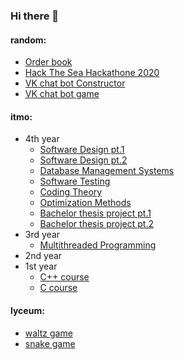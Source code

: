 ### Hi there 👋

#### random:
* [Order book](https://github.com/NikolayZakharevich/order-book)
* [Hack The Sea Hackathone 2020](https://github.com/NikolayZakharevich/hack-the-sea-hackathon)
* [VK chat bot Constructor](https://github.com/NikolayZakharevich/vk-chat-bot-constructor)
* [VK chat bot game](https://github.com/NikolayZakharevich/chris_bot)

#### itmo:
* 4th year
  * [Software Design pt.1](https://github.com/NikolayZakharevich/itmo-software-design-2020)
  * [Software Design pt.2](https://github.com/NikolayZakharevich/itmo-software-design-2021)
  * [Database Management Systems](https://github.com/NikolayZakharevich/itmo-dbms-2020)
  * [Software Testing](https://github.com/NikolayZakharevich/itmo-software-testing-2020) 
  * [Coding Theory](https://github.com/NikolayZakharevich/itmo-coding-theory-2020)
  * [Optimization Methods](https://github.com/NikolayZakharevich/itmo-optimization-methods-2020)
  * [Bachelor thesis project pt.1](https://github.com/NikolayZakharevich/itmo-music-keywords-2021)
  * [Bachelor thesis project pt.2](https://github.com/NikolayZakharevich/itmo-music-keywords-2021)
* 3rd year
  * [Multithreaded Programming](https://github.com/NikolayZakharevich/itmo-mulithreaded-programming-2019)
* 2nd year
* 1st year
  * [C++ course](https://github.com/NikolayZakharevich/itmo-cpp-2018)
  * [C course](https://github.com/NikolayZakharevich/itmo-programming-2017-bigint)

#### lyceum:
* [waltz game](https://github.com/NikolayZakharevich/lyceum-waltz-game-2017)
* [snake game](https://github.com/NikolayZakharevich/lyceum-snake-game-2017)

<!--
**NikolayZakharevich/NikolayZakharevich** is a ✨ _special_ ✨ repository because its `README.md` (this file) appears on your GitHub profile.

Here are some ideas to get you started:

- 🔭 I’m currently working on ...
- 🌱 I’m currently learning ...
- 👯 I’m looking to collaborate on ...
- 🤔 I’m looking for help with ...
- 💬 Ask me about ...
- 📫 How to reach me: ...
- 😄 Pronouns: ...
- ⚡ Fun fact: ...
-->

